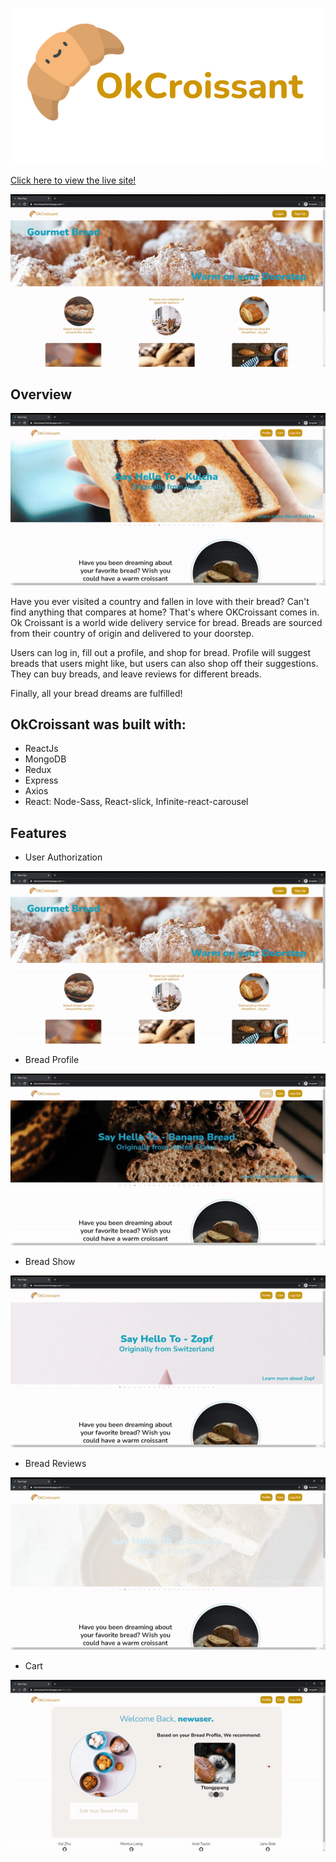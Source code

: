 <p align="center">
  <img src="https://github.com/arieltlr/okcroissant/blob/main/frontend/src/images/OkCroissantLogo.png" />
</p>

[Click here to view the live site!](https://okcroissant.herokuapp.com/#/)
<p align="center">
  <img src="https://github.com/arieltlr/okcroissant/blob/main/gifs/splash.gif" />
</p>

## Overview

<p align="center">
  <img src="https://github.com/arieltlr/okcroissant/blob/main/gifs/main.gif" />
</p>

Have you ever visited a country and fallen in love with their bread? Can't find anything that compares at home? That's where OKCroissant comes in. Ok Croissant is a world wide delivery service for bread. Breads are sourced from their country of origin and delivered to your doorstep.

Users can log in, fill out a profile, and shop for bread. Profile will suggest breads that users might like, but users can also shop off their suggestions. They can buy breads, and leave reviews for different breads.

Finally, all your bread dreams are fulfilled!

## OkCroissant was built with: 
* ReactJs
* MongoDB
* Redux
* Express
* Axios 
* React: Node-Sass, React-slick, Infinite-react-carousel

## Features 
* User Authorization 

<p align="center">
  <img src="https://github.com/arieltlr/okcroissant/blob/main/gifs/auth.gif" />
</p>

* Bread Profile

<p align="center">
  <img src="https://github.com/arieltlr/okcroissant/blob/main/gifs/breadprofile.gif" />
</p>

* Bread Show

<p align="center">
  <img src="https://github.com/arieltlr/okcroissant/blob/main/gifs/breadshow.gif" />
</p>

* Bread Reviews

<p align="center">
  <img src="https://github.com/arieltlr/okcroissant/blob/main/gifs/reviews.gif" />
</p>

* Cart 

<p align="center">
  <img src="https://github.com/arieltlr/okcroissant/blob/main/gifs/cart.gif" />
</p>
